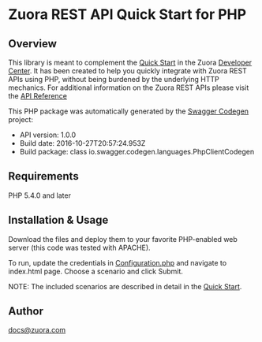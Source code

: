 # Zuora REST API Quick Start for PHP
## Overview

This library is meant to complement the [Quick Start](https://www.zuora.com/developer/quick-start/) in the Zuora [Developer Center](https://www.zuora.com/developer/). It has been created to help you quickly integrate with Zuora REST APIs using PHP, without being burdened by the underlying HTTP mechanics. For additional information on the Zuora REST APIs please visit the [API Reference](https://www.zuora.com/developer/api-reference/)

This PHP package was automatically generated by the [Swagger Codegen](https://github.com/swagger-api/swagger-codegen) project:

- API version: 1.0.0
- Build date: 2016-10-27T20:57:24.953Z
- Build package: class io.swagger.codegen.languages.PhpClientCodegen

## Requirements

PHP 5.4.0 and later

## Installation & Usage

Download the files and deploy them to your favorite PHP-enabled web server (this code was tested with APACHE).

To run, update the credentials in [Configuration.php](/lib/Configuration.php) and navigate to index.html page. Choose a scenario and click Submit.

NOTE: The included scenarios are described in detail in the [Quick Start](https://www.zuora.com/developer/quick-start/).

## Author

docs@zuora.com

